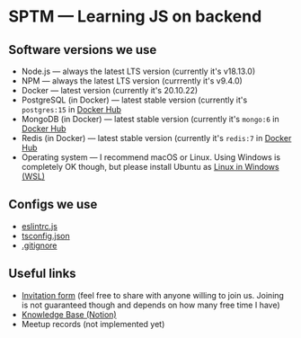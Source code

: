 # SPTM — Learning JS on backend

## Software versions we use

- Node.js — always the latest LTS version (currently it's v18.13.0)
- NPM — always the latest LTS version (currrently it's v9.4.0)
- Docker — latest version (currently it's 20.10.22)
- PostgreSQL (in Docker) — latest stable version (currently it's `postgres:15` in [Docker Hub](https://hub.docker.com/_/postgres) 
- MongoDB (in Docker) — latest stable version (currently it's `mongo:6` in [Docker Hub](https://hub.docker.com/_/mongo/tags?page=1&name=6)
- Redis (in Docker) — latest stable version (currently it's `redis:7` in [Docker Hub](https://hub.docker.com/_/redis/tags?page=1&name=7)
- Operating system — I recommend macOS or Linux. Using Windows is completely OK though, but please install Ubuntu as [Linux in Windows (WSL)](https://learn.microsoft.com/en-us/windows/wsl/install)

## Configs we use

- [eslintrc.js](https://gist.github.com/sptmru/26846d0ddf38810babcecb9044bcff01)
- [tsconfig.json](https://gist.github.com/sptmru/3ed2cab2fcdaaca07fd995e1a6cff425)
- [.gitignore](https://gist.github.com/sptmru/8dbddecc45739c30c3c5c7c3fe2de252)

## Useful links

- [Invitation form](https://docs.google.com/forms/d/e/1FAIpQLSdvS3xFFiPOJuU3GEfQ1gQibpYLarMXca1vaKQA9AnLE-LTVg/viewform) (feel free to share with anyone willing to join us. Joining is not guaranteed though and depends on how many free time I have)
- [Knowledge Base (Notion)](https://www.notion.so/6674e956e02543838a64cbfa7b5babc7?v=266a0650ea6e4b13b7abee6e670c9763)
- Meetup records (not implemented yet)
